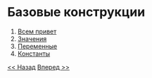 # Базовые конструкции

1. [Всем привет](./base/hello.md)
2. [Значения](./base/values.md)
3. [Переменные](./base/variables.md)
4. [Константы](./base/consts.md)

[<< Назад](../basics.md) [Вперед >>]()
